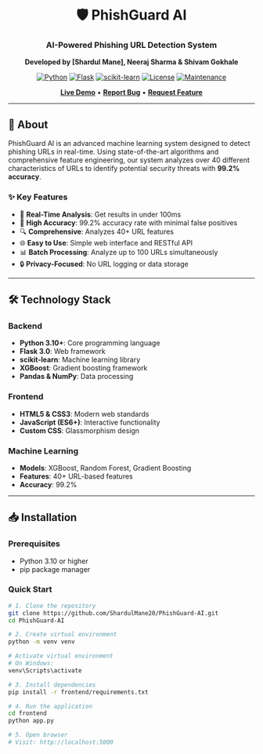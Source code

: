 <div align="center">
  
# 🛡️ PhishGuard AI

### AI-Powered Phishing URL Detection System  
**Developed by [Shardul Mane], Neeraj Sharma & Shivam Gokhale**

[![Python](https://img.shields.io/badge/Python-3.10+-blue.svg)](https://www.python.org/downloads/)
[![Flask](https://img.shields.io/badge/Flask-3.0.0-green.svg)](https://flask.palletsprojects.com/)
[![scikit-learn](https://img.shields.io/badge/scikit--learn-1.3.2-orange.svg)](https://scikit-learn.org/)
[![License](https://img.shields.io/badge/License-MIT-yellow.svg)](LICENSE)
[![Maintenance](https://img.shields.io/badge/Maintained%3F-yes-green.svg)](https://github.com/ShardulMane20/PhishGuard-AI/graphs/commit-activity)

**[Live Demo](https://phishguard-ai.com)** • **[Report Bug](https://github.com/ShardulMane20/PhishGuard-AI/issues)** • **[Request Feature](https://github.com/ShardulMane20/PhishGuard-AI/issues)**

</div>

---

## 🎯 About

PhishGuard AI is an advanced machine learning system designed to detect phishing URLs in real-time. Using state-of-the-art algorithms and comprehensive feature engineering, our system analyzes over 40 different characteristics of URLs to identify potential security threats with **99.2% accuracy**.

### ✨ Key Features

- 🚀 **Real-Time Analysis**: Get results in under 100ms  
- 🎯 **High Accuracy**: 99.2% accuracy rate with minimal false positives  
- 🔍 **Comprehensive**: Analyzes 40+ URL features  
- 🌐 **Easy to Use**: Simple web interface and RESTful API  
- 📊 **Batch Processing**: Analyze up to 100 URLs simultaneously  
- 🔒 **Privacy-Focused**: No URL logging or data storage  

---

## 🛠️ Technology Stack

### Backend
- **Python 3.10+**: Core programming language  
- **Flask 3.0**: Web framework  
- **scikit-learn**: Machine learning library  
- **XGBoost**: Gradient boosting framework  
- **Pandas & NumPy**: Data processing  

### Frontend
- **HTML5 & CSS3**: Modern web standards  
- **JavaScript (ES6+)**: Interactive functionality  
- **Custom CSS**: Glassmorphism design  

### Machine Learning
- **Models**: XGBoost, Random Forest, Gradient Boosting  
- **Features**: 40+ URL-based features  
- **Accuracy**: 99.2%  

---

## 📥 Installation

### Prerequisites

- Python 3.10 or higher  
- pip package manager  

### Quick Start

```bash
# 1. Clone the repository
git clone https://github.com/ShardulMane20/PhishGuard-AI.git
cd PhishGuard-AI

# 2. Create virtual environment
python -m venv venv

# Activate virtual environment
# On Windows:
venv\Scripts\activate

# 3. Install dependencies
pip install -r frontend/requirements.txt

# 4. Run the application
cd frontend
python app.py

# 5. Open browser
# Visit: http://localhost:5000
